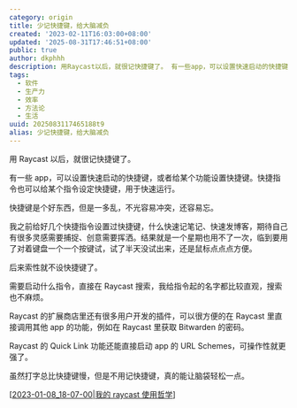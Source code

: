 ```yaml
---
category: origin
title: 少记快捷键，给大脑减负
created: '2023-02-11T16:03:00+08:00'
updated: '2025-08-31T17:46:51+08:00'
public: true
author: dkphhh
description: 用Raycast以后，就很记快捷键了。 有一些app，可以设置快速启动的快捷键，或者给某个功能设置快捷键。快捷指令也可以
tags:
  - 软件
  - 生产力
  - 效率
  - 方法论
  - 生活
uuid: 2025083117465188t9
alias: 少记快捷键，给大脑减负
---
```


用 Raycast 以后，就很记快捷键了。

有一些 app，可以设置快速启动的快捷键，或者给某个功能设置快捷键。快捷指令也可以给某个指令设定快捷键，用于快速运行。

快捷键是个好东西，但是一多乱，不光容易冲突，还容易忘。

我之前给好几个快捷指令设置过快捷键，什么快速记笔记、快速发博客，期待自己有很多灵感需要捕捉、创意需要挥洒。结果就是一个星期也用不了一次，临到要用了对着键盘一个一个按键试，试了半天没试出来，还是鼠标点点点方便。

后来索性就不设快捷键了。

需要启动什么指令，直接在 Raycast 搜索，我给指令起的名字都比较直观，搜索也不麻烦。

Raycast 的扩展商店里还有很多用户开发的插件，可以很方便的在 Raycast 里直接调用其他 app 的功能，例如在 Raycast 里获取 Bitwarden 的密码。

Raycast 的 Quick Link 功能还能直接启动 app 的 URL Schemes，可操作性就更强了。

虽然打字总比快捷键慢，但是不用记快捷键，真的能让脑袋轻松一点。

[[2023-01-08_18-07-00|我的 raycast 使用哲学]]

[//begin]: # "Autogenerated link references for markdown compatibility"
[2023-01-08_18-07-00|我的 raycast 使用哲学]: 2023-01-08_18-07-00 "2023-01-08 18:07:00"
[//end]: # "Autogenerated link references"
